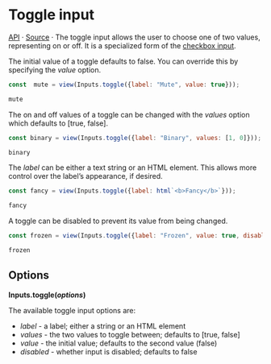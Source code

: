 # Toggle input

<a href="https://github.com/observablehq/inputs/blob/main/README.md#toggle" target="_blank">API</a> · <a href="https://github.com/observablehq/inputs/blob/main/src/checkbox.js" target="_blank">Source</a> · The toggle input allows the user to choose one of two values, representing on or off. It is a specialized form of the [checkbox input](./checkbox).

The initial value of a toggle defaults to false. You can override this by specifying the *value* option.

```js echo
const  mute = view(Inputs.toggle({label: "Mute", value: true}));
```

```js echo
mute
```

The on and off values of a toggle can be changed with the *values* option which defaults to [true, false].

```js echo
const binary = view(Inputs.toggle({label: "Binary", values: [1, 0]}));
```

```js echo
binary
```

The *label* can be either a text string or an HTML element. This allows more control over the label’s appearance, if desired.

```js echo
const fancy = view(Inputs.toggle({label: html`<b>Fancy</b>`}));
```

```js echo
fancy
```

A toggle can be disabled to prevent its value from being changed.

```js echo
const frozen = view(Inputs.toggle({label: "Frozen", value: true, disabled: true}));
```

```js echo
frozen
```

## Options

**Inputs.toggle(*options*)**

The available toggle input options are:

* *label* - a label; either a string or an HTML element
* *values* - the two values to toggle between; defaults to [true, false]
* *value* - the initial value; defaults to the second value (false)
* *disabled* - whether input is disabled; defaults to false
